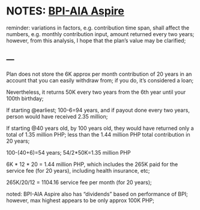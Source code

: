 # NOTES: [BPI-AIA Aspire](https://github.com/usbong/newsletters/blob/main/notes/LessonsLearned/BPI/2024/20240215/BPI-AIA-AspireNotedEveryMonth5KPhpApproxEtcLearnFromYourBank20240215.jpg)

reminder: variations in factors, e.g. contribution time span, shall affect the numbers, e.g. monthly contribution input, amount returned every two years; however, from this analysis, I hope that the plan’s value may be clarified;

## —

Plan does not store the 6K approx per month contribution of 20 years in an account that you can easily withdraw from; if you do, it’s considered a loan;

Nevertheless, it returns 50K every two years from the 6th year until your 100th birthday; 

If starting @earliest; 100-6=94 years,
and if payout done every two years, 
person would have received 2.35 million;

If starting @40 years old, by 100 years old, they would have returned only a total of 1.35 million PHP; less than the 1.44 million PHP total contribution in 20 years;

100-(40+6)=54 years; 54/2*50K=1.35 million PHP

6K * 12 * 20 = 1.44 million PHP, which includes the 265K paid for the service fee (for 20 years), including health insurance, etc;

265K/20/12 = 1104.16 service fee per month (for 20 years);

noted: BPI-AIA Aspire also has “dividends” based on performance of BPI; however, max highest appears to be only approx 100K PHP;

